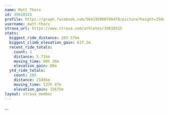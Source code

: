 ```yaml
---
name: Matt Thorx
id: 39610315
profile: https://graph.facebook.com/564195000748478/picture?height=256&width=256
username: matt-thorx
strava_url: https://www.strava.com/athletes/39610315
stats:
  biggest_ride_distance: 203.57km
  biggest_climb_elevation_gain: 637.2m
  recent_ride_totals:
    count: 1
    distance: 5.71km
    moving_time: 00h 26m
    elevation_gain: 86m
  ytd_ride_totals:
    count: 102
    distance: 2149km
    moving_time: 137h 47m
    elevation_gain: 15675m
layout: strava_member
--- 
```

...
